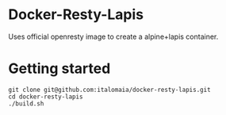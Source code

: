 Docker-Resty-Lapis
==================

Uses official openresty image to create a alpine+lapis container.

Getting started
===============

```
git clone git@github.com:italomaia/docker-resty-lapis.git
cd docker-resty-lapis
./build.sh
```